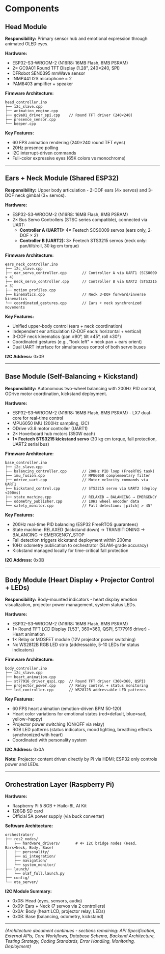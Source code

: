 # Components

## Head Module

**Responsibility:** Primary sensor hub and emotional expression through animated OLED eyes.

**Hardware:**
- ESP32-S3-WROOM-2 (N16R8: 16MB Flash, 8MB PSRAM)
- 2× GC9A01 Round TFT Display (1.28", 240×240, SPI)
- DFRobot SEN0395 mmWave sensor
- INMP441 I2S microphone × 2
- PAM8403 amplifier + speaker

**Firmware Architecture:**
```
head_controller.ino
├── i2c_slave.cpp
├── animation_engine.cpp
├── gc9a01_driver_spi.cpp    // Round TFT driver (240×240)
├── presence_sensor.cpp
└── beeper.cpp
```

**Key Features:**
- 60 FPS animation rendering (240×240 round TFT eyes)
- 20Hz presence polling
- I2C interrupt-driven commands
- Full-color expressive eyes (65K colors vs monochrome)

---

## Ears + Neck Module (Shared ESP32)

**Responsibility:** Upper body articulation - 2-DOF ears (4× servos) and 3-DOF neck gimbal (3× servos).

**Hardware:**
- ESP32-S3-WROOM-2 (N16R8: 16MB Flash, 8MB PSRAM)
- 2× Bus Servo Controllers (STSC series compatible), connected via UART:
  - **Controller A (UART1):** 4× Feetech SCS0009 servos (ears only, 2-DOF × 2)
  - **Controller B (UART2):** 3× Feetech STS3215 servos (neck only: pan/tilt/roll, 30 kg·cm torque)

**Firmware Architecture:**
```
ears_neck_controller.ino
├── i2c_slave.cpp
├── ear_servo_controller.cpp       // Controller A via UART1 (SCS0009 × 4)
├── neck_servo_controller.cpp      // Controller B via UART2 (STS3215 × 3)
├── motion_profiles.cpp
├── kinematics.cpp                 // Neck 3-DOF forward/inverse kinematics
└── coordinated_gestures.cpp       // Ears + neck synchronized movements
```

**Key Features:**
- Unified upper-body control (ears + neck coordination)
- Independent ear articulation (2-DOF each: horizontal + vertical)
- 3-DOF neck kinematics (pan ±90°, tilt ±45°, roll ±30°)
- Coordinated gestures (e.g., "look left" = neck pan + ears orient)
- Dual UART interface for simultaneous control of both servo buses

**I2C Address:** 0x09

---

## Base Module (Self-Balancing + Kickstand)

**Responsibility:** Autonomous two-wheel balancing with 200Hz PID control, ODrive motor coordination, kickstand deployment.

**Hardware:**
- ESP32-S3-WROOM-2 (N16R8: 16MB Flash, 8MB PSRAM) - LX7 dual-core for real-time control
- MPU6050 IMU (200Hz sampling, I2C)
- ODrive v3.6 motor controller (UART1)
- 2× Hoverboard hub motors (350W each)
- **1× Feetech STS3215 kickstand servo** (30 kg·cm torque, fall protection, UART2 serial bus)

**Firmware Architecture:**
```
base_controller.ino
├── i2c_slave.cpp
├── balancing_controller.cpp       // 200Hz PID loop (FreeRTOS task)
├── imu_fusion.cpp                 // MPU6050 complementary filter
├── odrive_uart.cpp                // Motor velocity commands via UART1
├── kickstand_control.cpp          // STS3215 servo via UART2 (deploy <200ms)
├── state_machine.cpp              // RELAXED → BALANCING → EMERGENCY
├── odometry_publisher.cpp         // 10Hz wheel encoder data
└── safety_monitor.cpp             // Fall detection: |pitch| > 45°
```

**Key Features:**
- 200Hz real-time PID balancing (ESP32 FreeRTOS guarantees)
- State machine: RELAXED (kickstand down) → TRANSITIONING → BALANCING → EMERGENCY_STOP
- Fall detection triggers kickstand deployment within 200ms
- 10Hz odometry publication to orchestrator (SLAM-grade accuracy)
- Kickstand managed locally for time-critical fall protection

**I2C Address:** 0x0B

---

## Body Module (Heart Display + Projector Control + LEDs)

**Responsibility:** Body-mounted indicators - heart display emotion visualization, projector power management, system status LEDs.

**Hardware:**
- ESP32-S3-WROOM-2 (N16R8: 16MB Flash, 8MB PSRAM)
- 1× Round TFT LCD Display (1.53", 360×360, QSPI, ST77916 driver) - Heart animation
- 1× Relay or MOSFET module (12V projector power switching)
- Nx WS2812B RGB LED strip (addressable, 5-10 LEDs for status indicators)

**Firmware Architecture:**
```
body_controller.ino
├── i2c_slave.cpp
├── heart_animation.cpp
├── st77916_driver_qspi.cpp  // Round TFT driver (360×360, QSPI)
├── projector_power.cpp      // Relay control + status monitoring
└── led_controller.cpp       // WS2812B addressable LED patterns
```

**Key Features:**
- 60 FPS heart animation (emotion-driven BPM 50-120)
- Heart color variations for emotional states (red=default, blue=sad, yellow=happy)
- Projector power switching (ON/OFF via relay)
- RGB LED patterns (status indicators, mood lighting, breathing effects synchronized with heart)
- Coordinated with personality system

**I2C Address:** 0x0A

**Note:** Projector content driven directly by Pi via HDMI; ESP32 only controls power and LEDs.

---


## Orchestration Layer (Raspberry Pi)

**Hardware:**
- Raspberry Pi 5 8GB + Hailo-8L AI Kit
- 128GB SD card
- Official 5A power supply (via buck converter)

**Software Architecture:**
```
orchestrator/
├── ros2_nodes/
│   ├── hardware_drivers/       # 4× I2C bridge nodes (Head, Ears+Neck, Body, Base)
│   ├── personality/
│   ├── ai_integration/
│   ├── navigation/
│   └── system_monitor/
├── launch/
│   └── olaf_full.launch.py
├── config/
└── ota_server/
```

**I2C Module Summary:**
- 0x08: Head (eyes, sensors, audio)
- 0x09: Ears + Neck (7 servos via 2 controllers)
- 0x0A: Body (heart LCD, projector relay, LEDs)
- 0x0B: Base (balancing, odometry, kickstand)

---

_(Architecture document continues - sections remaining: API Specification, External APIs, Core Workflows, Database Schema, Backend Architecture, Testing Strategy, Coding Standards, Error Handling, Monitoring, Deployment)_

